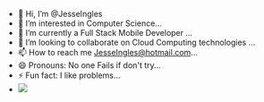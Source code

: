 - 👋 Hi, I’m @JesseIngles
- 👀 I’m interested in Computer Science...
- 🌱 I’m currently a Full Stack Mobile Developer ...
- 💞️ I’m looking to collaborate on Cloud Computing technologies ...
- 📫 How to reach me JesseIngles@hotmail.com...
- 😄 Pronouns: No one Fails if don't try...
- ⚡ Fun fact: I like problems...
- <a href="https://www.instagram.com/USERNAME" alt="Instagram" target="_blank">
  <img src="https://img.shields.io/badge/-Instagram-DF0174?style=for-the-badge&labelColor=DF0174&logo=instagram&logoColor=white&link=https://www.instagram.com/USERNAME">
</a>

<!---
JesseIngles/JesseIngles is a ✨ special ✨ repository because its `README.md` (this file) appears on your GitHub profile.
You can click the Preview link to take a look at your changes.
--->
